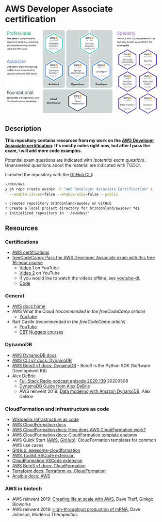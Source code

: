 # AWS Developer Associate certification

<img src="./notes/img/aws-certifications.png" alt="AWS certifications" width="600px">

## Description

**This repository contains resources from my work on the [AWS Developer Associate certification](https://aws.amazon.com/certification/certified-developer-associate/). It's mostly notes right now, but after I pass the exam, I will add more code examples.**

Potential exam questions are indicated with _(potential exam question)_. Unanswered questions about the material are indicated with _TODO:_.

I created the repository with the [GitHub CLI](https://cli.github.com/):

```sh
~/dev/aws
❯ gh repo create awsdev -d "AWS Developer Associate Certification" \
  --enable-issues=false --enable-wiki=false --public
```

```text
✓ Created repository br3ndonland/awsdev on GitHub
? Create a local project directory for br3ndonland/awsdev? Yes
✓ Initialized repository in './awsdev/'
```

## Resources

### Certifications

- [AWS certifications](https://aws.amazon.com/certification/)
- [freeCodeCamp: Pass the AWS Developer Associate exam with this free 16-hour course](https://www.freecodecamp.org/news/pass-the-aws-developer-associate-exam-with-this-free-16-hour-course/)
  - [Video 1](https://youtu.be/RrKRN9zRBWs) on YouTube
  - [Video 2](https://youtu.be/eCopK1RoyFM) on YouTube
  - If you would like to watch the videos offline, see [youtube-dl](https://github.com/ytdl-org/youtube-dl).
  - [Code](https://github.com/examproco/thefreeawsdeveloperassociate)

### General

- [AWS docs home](https://docs.aws.amazon.com/index.html)
- AWS What the Cloud _(recommended in the freeCodeCamp article)_
  - [YouTube](https://www.youtube.com/whatthecloud)
- Bart Castle _(recommended in the freeCodeCamp article)_
  - [YouTube](https://www.youtube.com/bartcastle)
  - [CBT Nuggets courses](https://www.cbtnuggets.com/trainers/bart-castle)

### DynamoDB

- [AWS DynamoDB docs](https://docs.aws.amazon.com/dynamodb/)
- [AWS CLI v2 docs: DynamoDB](https://awscli.amazonaws.com/v2/documentation/api/latest/reference/dynamodb/index.html#cli-aws-dynamodb)
- [AWS Boto3 v1 docs: DynamoDB](https://boto3.amazonaws.com/v1/documentation/api/latest/guide/dynamodb.html) - Boto3 is the Python SDK (Software Development Kit)
- Alex DeBrie
  - [Full Stack Radio podcast episode 2020 139](https://www.fullstackradio.com/episodes/139) 20200508
  - [DynamoDB Guide from Alex DeBrie](https://www.dynamodbguide.com)
  - AWS reinvent 2019: [Data modeling with Amazon DynamoDB](https://youtu.be/DIQVJqiSUkE), Alex DeBrie

### CloudFormation and infrastructure as code

- [Wikipedia: Infrastructure as code](https://en.wikipedia.org/wiki/Infrastructure_as_code)
- [AWS CloudFormation docs](https://docs.aws.amazon.com/cloudformation/index.html)
- [AWS CloudFormation docs: How does AWS CloudFormation work?](https://docs.aws.amazon.com/AWSCloudFormation/latest/UserGuide/cfn-whatis-howdoesitwork.html)
- [AWS CloudFormation docs: CloudFormation template anatomy](https://docs.aws.amazon.com/AWSCloudFormation/latest/UserGuide/template-anatomy.html)
- AWS Quick Start ([AWS](https://aws.amazon.com/quickstart/), [GitHub](https://github.com/aws-quickstart)): CloudFormation templates for common AWS use cases
- [GitHub: awesome-cloudformation](https://github.com/aws-cloudformation/awesome-cloudformation)
- [AWS Toolkit VSCode extension](https://github.com/aws/aws-toolkit-vscode)
- [CloudFormation VSCode extension](https://github.com/aws-cloudformation/aws-cfn-lint-visual-studio-code)
- [AWS Boto3 v1 docs: CloudFormation](https://boto3.amazonaws.com/v1/documentation/api/latest/reference/services/cloudformation.html)
- [Terraform docs: Terraform vs. CloudFormation](https://www.terraform.io/intro/vs/cloudformation.html)
- [Ansible docs: AWS](https://docs.ansible.com/ansible/latest/scenario_guides/guide_aws.html)

### AWS in biotech

- AWS reinvent 2019: [Creating life at scale with AWS](https://youtu.be/arDI64ja6KA), Dave Treff, Ginkgo Bioworks
- AWS reinvent 2019: [High-throughput production of mRNA](https://youtu.be/cxu2cD5FBcg), Dave Johnson, Moderna Therapeutics
